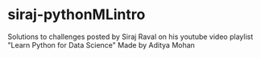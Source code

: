 # siraj-pythonMLintro
Solutions to challenges posted by Siraj Raval on his youtube video playlist "Learn Python for Data Science"
Made by Aditya Mohan
